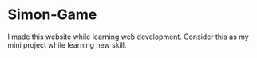 # Simon-Game
I made this website while learning web development. Consider this as my mini project while learning new skill.

